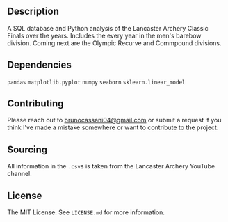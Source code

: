 ## Description

A SQL database and Python analysis of the Lancaster Archery Classic Finals over the years. Includes the every year in the men's barebow division. Coming next are the Olympic Recurve and Commpound divisions.

## Dependencies
`pandas`
`matplotlib.pyplot`
`numpy`
`seaborn`
`sklearn.linear_model`


## Contributing

Please reach out to [brunocassani04@gmail.com](mailto:brunocassani04@gmail.com) or submit a request if you think I've made a mistake somewhere or want to contribute to the project.

## Sourcing

All information in the `.csv`s is taken from the Lancaster Archery YouTube channel.

## License
The MIT License. See `LICENSE.md` for more information.
